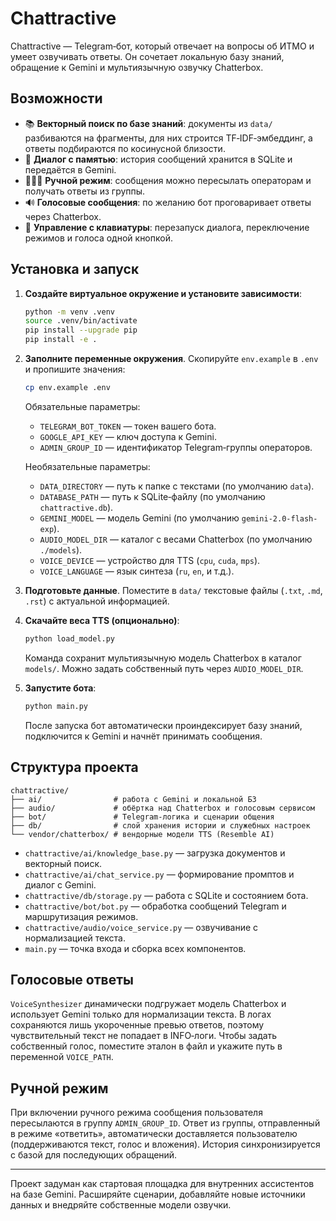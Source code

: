 # Chattractive

Chattractive — Telegram‑бот, который отвечает на вопросы об ИТМО и умеет озвучивать ответы.
Он сочетает локальную базу знаний, обращение к Gemini и мультиязычную озвучку Chatterbox.

## Возможности

- 📚 **Векторный поиск по базе знаний**: документы из `data/` разбиваются на фрагменты,
  для них строится TF‑IDF‑эмбеддинг, а ответы подбираются по косинусной близости.
- 💬 **Диалог с памятью**: история сообщений хранится в SQLite и передаётся в Gemini.
- 👨‍👩‍👧 **Ручной режим**: сообщения можно пересылать операторам и получать ответы из группы.
- 🔊 **Голосовые сообщения**: по желанию бот проговаривает ответы через Chatterbox.
- 🧹 **Управление с клавиатуры**: перезапуск диалога, переключение режимов и голоса одной кнопкой.

## Установка и запуск

1. **Создайте виртуальное окружение и установите зависимости**:

   ```bash
   python -m venv .venv
   source .venv/bin/activate
   pip install --upgrade pip
   pip install -e .
   ```

2. **Заполните переменные окружения**. Скопируйте `env.example` в `.env` и пропишите значения:

   ```bash
   cp env.example .env
   ```

   Обязательные параметры:

   - `TELEGRAM_BOT_TOKEN` — токен вашего бота.
   - `GOOGLE_API_KEY` — ключ доступа к Gemini.
   - `ADMIN_GROUP_ID` — идентификатор Telegram‑группы операторов.

   Необязательные параметры:

   - `DATA_DIRECTORY` — путь к папке с текстами (по умолчанию `data`).
   - `DATABASE_PATH` — путь к SQLite‑файлу (по умолчанию `chattractive.db`).
   - `GEMINI_MODEL` — модель Gemini (по умолчанию `gemini-2.0-flash-exp`).
   - `AUDIO_MODEL_DIR` — каталог с весами Chatterbox (по умолчанию `./models`).
   - `VOICE_DEVICE` — устройство для TTS (`cpu`, `cuda`, `mps`).
   - `VOICE_LANGUAGE` — язык синтеза (`ru`, `en`, и т.д.).

3. **Подготовьте данные**. Поместите в `data/` текстовые файлы (`.txt`, `.md`, `.rst`) с актуальной информацией.

4. **Скачайте веса TTS (опционально)**:

   ```bash
   python load_model.py
   ```

   Команда сохранит мультиязычную модель Chatterbox в каталог `models/`. Можно задать собственный путь через `AUDIO_MODEL_DIR`.

5. **Запустите бота**:

   ```bash
   python main.py
   ```

   После запуска бот автоматически проиндексирует базу знаний, подключится к Gemini и начнёт принимать сообщения.

## Структура проекта

```
chattractive/
├── ai/                # работа с Gemini и локальной БЗ
├── audio/             # обёртка над Chatterbox и голосовым сервисом
├── bot/               # Telegram-логика и сценарии общения
├── db/                # слой хранения истории и служебных настроек
└── vendor/chatterbox/ # вендорные модели TTS (Resemble AI)
```

- `chattractive/ai/knowledge_base.py` — загрузка документов и векторный поиск.
- `chattractive/ai/chat_service.py` — формирование промптов и диалог с Gemini.
- `chattractive/db/storage.py` — работа с SQLite и состоянием бота.
- `chattractive/bot/bot.py` — обработка сообщений Telegram и маршрутизация режимов.
- `chattractive/audio/voice_service.py` — озвучивание с нормализацией текста.
- `main.py` — точка входа и сборка всех компонентов.

## Голосовые ответы

`VoiceSynthesizer` динамически подгружает модель Chatterbox и использует Gemini только для нормализации текста.
В логах сохраняются лишь укороченные превью ответов, поэтому чувствительный текст не попадает в INFO‑логи.
Чтобы задать собственный голос, поместите эталон в файл и укажите путь в переменной `VOICE_PATH`.

## Ручной режим

При включении ручного режима сообщения пользователя пересылаются в группу `ADMIN_GROUP_ID`.
Ответ из группы, отправленный в режиме «ответить», автоматически доставляется пользователю
(поддерживаются текст, голос и вложения). История синхронизируется с базой для последующих обращений.

---

Проект задуман как стартовая площадка для внутренних ассистентов на базе Gemini.
Расширяйте сценарии, добавляйте новые источники данных и внедряйте собственные модели озвучки.
